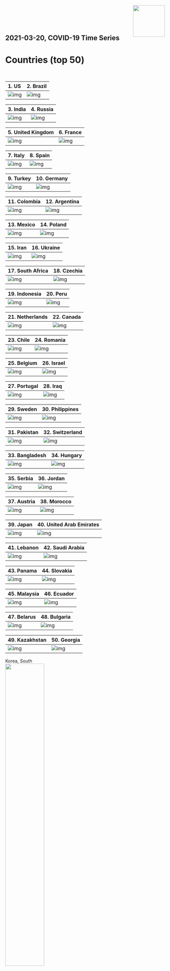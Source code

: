 <img align="right"  height="100" src="/doc/utsw-master-logo-cmyk+BI.png">

 <p>&nbsp;</p> 

 <p>&nbsp;</p> 

## 2021-03-20, COVID-19 Time Series
# Countries (top 50)


 <p>&nbsp;</p> 

|  1. US  |  2. Brazil  |  
|  :---   |   :---   |  
|  ![img](/output/countries_current/US_newCases.png)  |  ![img](/output/countries_current/Brazil_newCases.png)  |  

|  3. India  |  4. Russia  |  
|  :---   |   :---   |  
|  ![img](/output/countries_current/India_newCases.png)  |  ![img](/output/countries_current/Russia_newCases.png)  |  

|  5. United Kingdom  |  6. France  |  
|  :---   |   :---   |  
|  ![img](/output/countries_current/United Kingdom_newCases.png)  |  ![img](/output/countries_current/France_newCases.png)  |  

|  7. Italy  |  8. Spain  |  
|  :---   |   :---   |  
|  ![img](/output/countries_current/Italy_newCases.png)  |  ![img](/output/countries_current/Spain_newCases.png)  |  

|  9. Turkey  |  10. Germany  |  
|  :---   |   :---   |  
|  ![img](/output/countries_current/Turkey_newCases.png)  |  ![img](/output/countries_current/Germany_newCases.png)  |  

|  11. Colombia  |  12. Argentina  |  
|  :---   |   :---   |  
|  ![img](/output/countries_current/Colombia_newCases.png)  |  ![img](/output/countries_current/Argentina_newCases.png)  |  

|  13. Mexico  |  14. Poland  |  
|  :---   |   :---   |  
|  ![img](/output/countries_current/Mexico_newCases.png)  |  ![img](/output/countries_current/Poland_newCases.png)  |  

|  15. Iran  |  16. Ukraine  |  
|  :---   |   :---   |  
|  ![img](/output/countries_current/Iran_newCases.png)  |  ![img](/output/countries_current/Ukraine_newCases.png)  |  

|  17. South Africa  |  18. Czechia  |  
|  :---   |   :---   |  
|  ![img](/output/countries_current/South Africa_newCases.png)  |  ![img](/output/countries_current/Czechia_newCases.png)  |  

|  19. Indonesia  |  20. Peru  |  
|  :---   |   :---   |  
|  ![img](/output/countries_current/Indonesia_newCases.png)  |  ![img](/output/countries_current/Peru_newCases.png)  |  

|  21. Netherlands  |  22. Canada  |  
|  :---   |   :---   |  
|  ![img](/output/countries_current/Netherlands_newCases.png)  |  ![img](/output/countries_current/Canada_newCases.png)  |  

|  23. Chile  |  24. Romania  |  
|  :---   |   :---   |  
|  ![img](/output/countries_current/Chile_newCases.png)  |  ![img](/output/countries_current/Romania_newCases.png)  |  

|  25. Belgium  |  26. Israel  |  
|  :---   |   :---   |  
|  ![img](/output/countries_current/Belgium_newCases.png)  |  ![img](/output/countries_current/Israel_newCases.png)  |  

|  27. Portugal  |  28. Iraq  |  
|  :---   |   :---   |  
|  ![img](/output/countries_current/Portugal_newCases.png)  |  ![img](/output/countries_current/Iraq_newCases.png)  |  

|  29. Sweden  |  30. Philippines  |  
|  :---   |   :---   |  
|  ![img](/output/countries_current/Sweden_newCases.png)  |  ![img](/output/countries_current/Philippines_newCases.png)  |  

|  31. Pakistan  |  32. Switzerland  |  
|  :---   |   :---   |  
|  ![img](/output/countries_current/Pakistan_newCases.png)  |  ![img](/output/countries_current/Switzerland_newCases.png)  |  

|  33. Bangladesh  |  34. Hungary  |  
|  :---   |   :---   |  
|  ![img](/output/countries_current/Bangladesh_newCases.png)  |  ![img](/output/countries_current/Hungary_newCases.png)  |  

|  35. Serbia  |  36. Jordan  |  
|  :---   |   :---   |  
|  ![img](/output/countries_current/Serbia_newCases.png)  |  ![img](/output/countries_current/Jordan_newCases.png)  |  

|  37. Austria  |  38. Morocco  |  
|  :---   |   :---   |  
|  ![img](/output/countries_current/Austria_newCases.png)  |  ![img](/output/countries_current/Morocco_newCases.png)  |  

|  39. Japan  |  40. United Arab Emirates  |  
|  :---   |   :---   |  
|  ![img](/output/countries_current/Japan_newCases.png)  |  ![img](/output/countries_current/United Arab Emirates_newCases.png)  |  

|  41. Lebanon  |  42. Saudi Arabia  |  
|  :---   |   :---   |  
|  ![img](/output/countries_current/Lebanon_newCases.png)  |  ![img](/output/countries_current/Saudi Arabia_newCases.png)  |  

|  43. Panama  |  44. Slovakia  |  
|  :---   |   :---   |  
|  ![img](/output/countries_current/Panama_newCases.png)  |  ![img](/output/countries_current/Slovakia_newCases.png)  |  

|  45. Malaysia  |  46. Ecuador  |  
|  :---   |   :---   |  
|  ![img](/output/countries_current/Malaysia_newCases.png)  |  ![img](/output/countries_current/Ecuador_newCases.png)  |  

|  47. Belarus  |  48. Bulgaria  |  
|  :---   |   :---   |  
|  ![img](/output/countries_current/Belarus_newCases.png)  |  ![img](/output/countries_current/Bulgaria_newCases.png)  |  

|  49. Kazakhstan  |  50. Georgia  |  
|  :---   |   :---   |  
|  ![img](/output/countries_current/Kazakhstan_newCases.png)  |  ![img](/output/countries_current/Georgia_newCases.png)  |  

Korea, South  
<img src="/output/countries_current/Korea, South_newCases.png" width="49.5%"/>    

